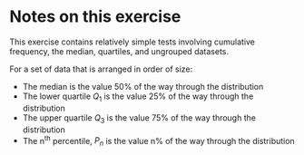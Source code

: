 # Notes on this exercise

This exercise contains relatively simple tests involving cumulative frequency, the median, quartiles, and ungrouped datasets.

For a set of data that is arranged in order of size:

* The median is the value 50% of the way through the distribution
* The lower quartile $Q_1$ is the value 25% of the way through the distribution
* The upper quartile $Q_3$ is the value 75% of the way through the distribution
* The n<sup>th</sup> percentile, $P_n$ is the value n% of the way through the distribution
